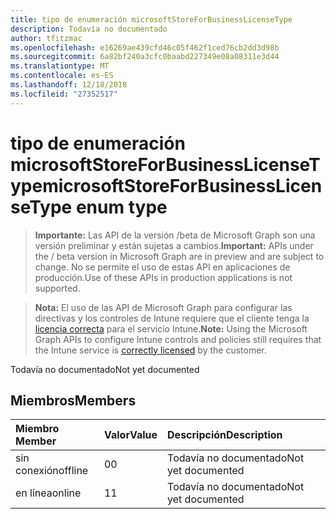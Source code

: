 ```yaml
---
title: tipo de enumeración microsoftStoreForBusinessLicenseType
description: Todavía no documentado
author: tfitzmac
ms.openlocfilehash: e16269ae439cfd46c05f462f1ced76cb2dd3d98b
ms.sourcegitcommit: 6a82bf240a3cfc0baabd227349e08a08311e3d44
ms.translationtype: MT
ms.contentlocale: es-ES
ms.lasthandoff: 12/18/2018
ms.locfileid: "27352517"
---
```

# <a name="microsoftstoreforbusinesslicensetype-enum-type"></a><span data-ttu-id="43e61-103">tipo de enumeración microsoftStoreForBusinessLicenseType</span><span class="sxs-lookup"><span data-stu-id="43e61-103">microsoftStoreForBusinessLicenseType enum type</span></span>

> <span data-ttu-id="43e61-104">**Importante:** Las API de la versión /beta de Microsoft Graph son una versión preliminar y están sujetas a cambios.</span><span class="sxs-lookup"><span data-stu-id="43e61-104">**Important:** APIs under the / beta version in Microsoft Graph are in preview and are subject to change.</span></span> <span data-ttu-id="43e61-105">No se permite el uso de estas API en aplicaciones de producción.</span><span class="sxs-lookup"><span data-stu-id="43e61-105">Use of these APIs in production applications is not supported.</span></span>

> <span data-ttu-id="43e61-106">**Nota:** El uso de las API de Microsoft Graph para configurar las directivas y los controles de Intune requiere que el cliente tenga la [licencia correcta](https://go.microsoft.com/fwlink/?linkid=839381) para el servicio Intune.</span><span class="sxs-lookup"><span data-stu-id="43e61-106">**Note:** Using the Microsoft Graph APIs to configure Intune controls and policies still requires that the Intune service is [correctly licensed](https://go.microsoft.com/fwlink/?linkid=839381) by the customer.</span></span>

<span data-ttu-id="43e61-107">Todavía no documentado</span><span class="sxs-lookup"><span data-stu-id="43e61-107">Not yet documented</span></span>
## <a name="members"></a><span data-ttu-id="43e61-108">Miembros</span><span class="sxs-lookup"><span data-stu-id="43e61-108">Members</span></span>
|<span data-ttu-id="43e61-109">Miembro	</span><span class="sxs-lookup"><span data-stu-id="43e61-109">Member</span></span>|<span data-ttu-id="43e61-110">Valor</span><span class="sxs-lookup"><span data-stu-id="43e61-110">Value</span></span>|<span data-ttu-id="43e61-111">Descripción</span><span class="sxs-lookup"><span data-stu-id="43e61-111">Description</span></span>|
|:---|:---|:---|
|<span data-ttu-id="43e61-112">sin conexión</span><span class="sxs-lookup"><span data-stu-id="43e61-112">offline</span></span>|<span data-ttu-id="43e61-113">0</span><span class="sxs-lookup"><span data-stu-id="43e61-113">0</span></span>|<span data-ttu-id="43e61-114">Todavía no documentado</span><span class="sxs-lookup"><span data-stu-id="43e61-114">Not yet documented</span></span>|
|<span data-ttu-id="43e61-115">en línea</span><span class="sxs-lookup"><span data-stu-id="43e61-115">online</span></span>|<span data-ttu-id="43e61-116">1</span><span class="sxs-lookup"><span data-stu-id="43e61-116">1</span></span>|<span data-ttu-id="43e61-117">Todavía no documentado</span><span class="sxs-lookup"><span data-stu-id="43e61-117">Not yet documented</span></span>|





